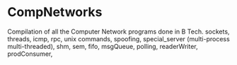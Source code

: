 # CompNetworks

Compilation of all the Computer Network programs done in B Tech.
sockets, threads, icmp, rpc, unix commands, spoofing, special_server (multi-process multi-threaded), shm, sem, fifo, msgQueue, polling, readerWriter, prodConsumer,
